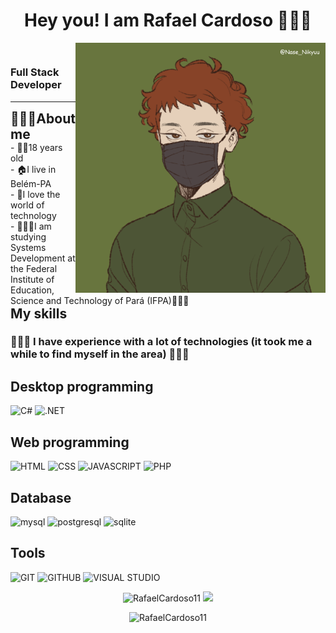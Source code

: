 <p style="margin: 0 auto;">
<header>
  <p align="left">
<h1 align ="center">Hey you! I am Rafael Cardoso 🧑🏻‍💻</h1>
<img alt="Coding" src="https://github.com/RafaelCardoso11/RafaelCardoso11/blob/main/download20210406225913.png" align="right" height="400" align="right"/>
</header>
<main>
<h3> Full Stack Developer</h3>
<hr>
<h2 style="margin: 0 auto;">👨🏻‍🔧About me </h2>
<p style="margin: 0 auto;">- 🧑🏻18 years old</p>
<p style="margin: 0 auto;">- 🏠I live in Belém-PA</p>
<p style="margin: 0 auto;">- 🖤I love the world of technology</p>
<p style="margin: 0 auto;">- 👨🏻‍🎓I am studying Systems Development at the Federal Institute of Education, Science and Technology of Pará (IFPA)👨🏻‍🎓</p>
<h2 style="margin: 0 auto;">My skills</h2>
<h3>👨🏻‍💻 I have experience with a lot of technologies (it took me a while to find myself in the area) 👨🏻‍💻</h3>
  <h2>Desktop programming</h2>
<p align="left">
   <img src="https://img.shields.io/badge/C%23-239120?style=for-the-badge&logo=c-sharp&logoColor=white" alt="C#" height="25">
   <img src="https://img.shields.io/badge/.NET-5C2D91?style=for-the-badge&logo=.net&logoColor=white" alt=".NET" height="25">
<h2>Web programming</h2>
<p align="left">
    <img src="https://img.shields.io/badge/html-FC490B?&style=for-the-badge&logo=html5&logoColor=white" alt="HTML" height="25">
    <img src="https://img.shields.io/badge/css-264DE4?style=for-the-badge&logo=css3&logoColor=white"alt="CSS" height="25">
    <img src="https://img.shields.io/badge/javascript-F7DF1E.svg?&style=for-the-badge&logo=javascript&logoColor=white" alt="JAVASCRIPT" height="25">
    <img src="https://img.shields.io/badge/PHP-777BB4?style=for-the-badge&logo=php&logoColor=white" alt="PHP" height="25">
    <h2>Database</h2>
    <p align="left">
        <img src="https://img.shields.io/badge/MySQL-00000F?style=for-the-badge&logo=mysql&logoColor=white" alt="mysql">
        <img src="https://img.shields.io/badge/PostgreSQL-316192?style=for-the-badge&logo=postgresql&logoColor=white" alt="postgresql">
        <img src="https://img.shields.io/badge/SQLite-07405E?style=for-the-badge&logo=sqlite&logoColor=white" alt="sqlite">
    <h2>Tools</h2>
    <p align="left">
        <img src="https://img.shields.io/badge/git-F05033?style=for-the-badge&logo=git&logoColor=white" alt="GIT" height="25">
        <img src="https://img.shields.io/badge/github-171516?style=for-the-badge&logo=github&logoColor=white" alt="GITHUB" height="25">
        <img src="https://img.shields.io/badge/VS%20Code-007ACC.svg?&style=for-the-badge&logo=visual-studio-code&logoColor=white"  alt="VISUAL STUDIO" height="25">
        <br/>
    <p align="center">
        <img src="https://github-readme-stats.vercel.app/api?username=RafaelCardoso11&count_private=true&show_icons=true&theme=dracula" alt="RafaelCardoso11" width="420"/> 
        <img src="https://github-readme-streak-stats.herokuapp.com/?user=RafaelCardoso11&theme=dracula&count_private=true&show_icons=true&title_color=6e40c9&icon_color=6e40c9&line_height=10" height ="165"/>
      <br/>
    </p>
    <p align="center">
     <img src="https://github-profile-trophy.vercel.app/?username=RafaelCardoso11&theme=dracula&row=1" alt="RafaelCardoso11" />
    </p><br>
</main>
<footer>

</footer>
